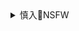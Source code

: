 <details><summary>慎入🔞NSFW</summary>

Not Safe For Work
![](https://upload.wikimedia.org/wikipedia/commons/thumb/d/d3/Biohazard_Symbol_Specification.png/210px-Biohazard_Symbol_Specification.png)

<details><summary><b>风险自理Use At Your Own Risk🈲</summary>

lamb
`EUGxSxbUYAA9FKH (886×1400)`<br>
![](https://pbs.twimg.com/media/EUGxSxbUYAA9FKH?format=jpg&name=orig)
`EUGxUVfUUAANR4w (959×1400)`<br>
![](https://pbs.twimg.com/media/EUGxUVfUUAANR4w?format=jpg&name=orig)

アルパカイーター
`EUDdh_pU8AgdWCT (707×1000)`<br>
![](https://pbs.twimg.com/media/EUDdh_pU8AgdWCT?format=jpg&name=orig)

ユキバスターZ
`EUAB8ODU8AEKJSI (1416×2006)`<br>
![](https://pbs.twimg.com/media/EUAB8ODU8AEKJSI?format=jpg&name=orig)

`EUAB8ODU0AAmuOE (1003×1417)`<br>
![](https://pbs.twimg.com/media/EUAB8ODU0AAmuOE?format=jpg&name=orig)

`EUAB8ODU4AAf5Gu (1029×1456)`<br>
![](https://pbs.twimg.com/media/EUAB8ODU4AAf5Gu?format=jpg&name=orig)

かゆみ止め@4月3日単行本発売！
`EUGnXO2UcAMmvcG (2035×2888)`<br>
![](https://pbs.twimg.com/media/EUGnXO2UcAMmvcG?format=jpg&name=orig)

`EUGneN5UUAIBUrm (2886×4096)`<br>
![](https://pbs.twimg.com/media/EUGneN5UUAIBUrm?format=jpg&name=orig)

`EUGngI3U8AAUlo2 (2886×4096)`<br>
![](https://pbs.twimg.com/media/EUGngI3U8AAUlo2?format=jpg&name=orig)

`EUGnjraU0AA-dWO (2886×4096)`<br>
![](https://pbs.twimg.com/media/EUGnjraU0AA-dWO?format=jpg&name=orig)

雪華(ゆきばな)
`EUGv8U-U4AA-Qgo (1200×849)`<br>
![](https://pbs.twimg.com/media/EUGv8U-U4AA-Qgo?format=jpg&name=orig)

Kenyu
`EUFfK0IUMAEdYwO (4096×2304)`<br>
![](https://pbs.twimg.com/media/EUFfK0IUMAEdYwO?format=jpg&name=orig)

枕densa
`EUDZTTfUwAA9Fyn (1050×1450)`<br>
![](https://pbs.twimg.com/media/EUDZTTfUwAA9Fyn?format=jpg&name=orig)

ky.@支援サイト近日更新予定！
`ETxD4pTU0AAvZu- (708×1000)`<br>
![](https://pbs.twimg.com/media/ETxD4pTU0AAvZu-?format=jpg&name=orig)

水龍敬@3日目(月)西あ-41ab
`ETe9fnxUcAARkfe (1144×800)`<br>
![](https://pbs.twimg.com/media/ETe9fnxUcAARkfe?format=jpg&name=orig)

ヤルク
`EUBdXH2UwAEYwFi (1170×1500)`<br>
![](https://pbs.twimg.com/media/EUBdXH2UwAEYwFi?format=jpg&name=orig)

### 南森（剣 吉人）
`ET-PCnzVAAA-gXJ (2550×3509)`<br>
![](https://pbs.twimg.com/media/ET-PCnzVAAA-gXJ?format=jpg&name=orig)

`EUDlCNOUwAo03VZ (3509×2550)`<br>
![](https://pbs.twimg.com/media/EUDlCNOUwAo03VZ?format=jpg&name=orig)

漆原ヤスヒロ
@Eiyttom
`1584802377 (1000×333)`<br>
![](https://pbs.twimg.com/profile_banners/1033635788452319232/1584802377)

`EUFbf7aU8AIt2zH (800×1147)`<br>
![](https://pbs.twimg.com/media/EUFbf7aU8AIt2zH?format=jpg&name=orig)

`EUFbgYRU8AAsMUo (600×720)`<br>
![](https://pbs.twimg.com/media/EUFbgYRU8AAsMUo?format=jpg&name=orig)

`EUFbgukUMAEB4l7 (900×900)`<br>
![](https://pbs.twimg.com/media/EUFbgukUMAEB4l7?format=jpg&name=orig)

D.Ward
`ERm3f2RUwAEh8mK (681×1290)`<br>
![](https://pbs.twimg.com/media/ERm3f2RUwAEh8mK?format=jpg&name=orig)

`ET3ixvzUUAA_fhE (846×1599)`<br>
![](https://pbs.twimg.com/media/ET3ixvzUUAA_fhE?format=jpg&name=orig)

`ET3ixv0UMAEDncS (846×1599)`<br>
![](https://pbs.twimg.com/media/ET3ixv0UMAEDncS?format=jpg&name=orig)

`ET9Bc2nU4AQNFiQ (794×1181)`<br>
![](https://pbs.twimg.com/media/ET9Bc2nU4AQNFiQ?format=jpg&name=orig)

`ET9Bc2nUYAENsuy (794×1181)`<br>
![](https://pbs.twimg.com/media/ET9Bc2nUYAENsuy?format=jpg&name=orig)

`ET9Bc2oUEAAPUFz (794×1181)`<br>
![](https://pbs.twimg.com/media/ET9Bc2oUEAAPUFz?format=jpg&name=orig)

サーヤ@裏垢系Vtuber
`EUFkgllUYAIh02i (1005×1334)`<br>
![](https://pbs.twimg.com/media/EUFkgllUYAIh02i?format=jpg&name=orig)

taka84
`EUCmyRPUcAAGcVr (1906×3000)`<br>
![](https://pbs.twimg.com/media/EUCmyRPUcAAGcVr?format=jpg&name=orig)

Roki@火曜南ム46a
`ETvwlvKU8AE5r29 (1107×1600)`<br>
![](https://pbs.twimg.com/media/ETvwlvKU8AE5r29?format=jpg&name=orig)

拡張の翁
`EUDFUeCUEAUC409 (4096×1830)`<br>
![](https://pbs.twimg.com/media/EUDFUeCUEAUC409?format=jpg&name=orig)

`ET-PkUKUUAAuzhn (854×556)`<br>
![](https://pbs.twimg.com/media/ET-PkUKUUAAuzhn?format=png&name=orig)

`ETVSAPKVAAAfbAM (748×968)`<br>
![](https://pbs.twimg.com/media/ETVSAPKVAAAfbAM?format=png&name=orig)

`ETzrTNhUMAA3nzT (1800×2572)`<br>
![](https://pbs.twimg.com/media/ETzrTNhUMAA3nzT?format=jpg&name=orig)

3月22日
草笔烂了，新笔到前没法画了

`ETj_RWEUMAIReDk (811×620)`<br>
![](https://pbs.twimg.com/media/ETj_RWEUMAIReDk?format=png&name=orig)

AYA (´・ω・｀)
`ETO2a8RU8AE1kZK (1080×1528)`<br>
![](https://pbs.twimg.com/media/ETO2a8RU8AE1kZK?format=jpg&name=orig)

`ETO2a8QUwAQQFgV (1528×1080)`<br>
![](https://pbs.twimg.com/media/ETO2a8QUwAQQFgV?format=jpg&name=orig)

`ETO2a8UU0AEgZuG (1527×1080)`<br>
![](https://pbs.twimg.com/media/ETO2a8UU0AEgZuG?format=jpg&name=orig)

YOYA
`EUByGusUMAEZBuJ (845×1200)`<br>
![](https://pbs.twimg.com/media/EUByGusUMAEZBuJ?format=jpg&name=orig)

旅人 - 나.그.네
`ESrFYq_UMAAoIKO (2720×4096)`<br>
![](https://pbs.twimg.com/media/ESrFYq_UMAAoIKO?format=jpg&name=orig)

`EUCTHprU4AAzrEE (2294×4096)`<br>
![](https://pbs.twimg.com/media/EUCTHprU4AAzrEE?format=jpg&name=orig)

アサ
`ESBAnt3UYAIVIK3 (1400×1200)`<br>
![](https://pbs.twimg.com/media/ESBAnt3UYAIVIK3?format=jpg&name=orig)

`ET4VXogU8AMk72O (1158×1526)`<br>
![](https://pbs.twimg.com/media/ET4VXogU8AMk72O?format=jpg&name=orig)

丼肉 Donburi Niku
`EPAZpmrUwAAoWay (2389×4096)`<br>
![](https://pbs.twimg.com/media/EPAZpmrUwAAoWay?format=jpg&name=orig)

`EPAZpmwUcAEp1xf (2389×4096)`<br>
![](https://pbs.twimg.com/media/EPAZpmwUcAEp1xf?format=jpg&name=orig)

`EQIPKhbXUAESKOL (2480×3507)`<br>
![](https://pbs.twimg.com/media/EQIPKhbXUAESKOL?format=jpg&name=orig)

🔞
@barchode
`ERfHfMwU8AAh4bl (2048×1324)`<br>
![](https://pbs.twimg.com/media/ERfHfMwU8AAh4bl?format=jpg&name=orig)

`EOzdIZxVAAAXRY9 (1271×1280)`<br>
![](https://pbs.twimg.com/media/EOzdIZxVAAAXRY9?format=jpg&name=orig)

`EOs9_sXUwAAouUb (1271×1280)`<br>
![](https://pbs.twimg.com/media/EOs9_sXUwAAouUb?format=jpg&name=orig)

`EOhCea8VAAABpkx (1083×1280)`<br>
![](https://pbs.twimg.com/media/EOhCea8VAAABpkx?format=jpg&name=orig)

黒巣ガタリ／新刊委託中
`ES5sHoEUUAA4mJk (2150×3035)`<br>
![](https://pbs.twimg.com/media/ES5sHoEUUAA4mJk?format=jpg&name=orig)

雨存
`EUC4ZiZUYAIVzKs (1018×775)`<br>
![](https://pbs.twimg.com/media/EUC4ZiZUYAIVzKs?format=jpg&name=orig)

木野晨弥（きのしんや）
`EUCJ1vVUUAAv-il (1012×807)`<br>
![](https://pbs.twimg.com/media/EUCJ1vVUUAAv-il?format=jpg&name=orig)

しょむ@C98月曜西ほ－28a
`EQYSXqiUYAAp3mF (1747×2480)`<br>
![](https://pbs.twimg.com/media/EQYSXqiUYAAp3mF?format=jpg&name=orig)

`EQYTV88UwAExfBs (1032×1457)`<br>
![](https://pbs.twimg.com/media/EQYTV88UwAExfBs?format=jpg&name=orig)

`EUGF2IgUMAAY1eE (1071×789)`<br>
![](https://pbs.twimg.com/media/EUGF2IgUMAAY1eE?format=jpg&name=orig)

はなさか
![](https://pbs.twimg.com/media/EUCD7htUYAAdYyQ?format=jpg&name=orig)

毛玉丸
![](https://pbs.twimg.com/media/EUFXXWDUwAAe4bJ?format=jpg&name=orig)

クレージュアクセル
![](https://pbs.twimg.com/media/ETyAClwU8AAdHI3?format=jpg&name=orig)

### 安藤裕行 ( ˘ω˘)　NO　Commission DM
![](https://pbs.twimg.com/media/EUBb_toUEAEFTwN?format=jpg&name=orig)

`EUBcBQQU8AA39qj (2411×2894)`<br>
![](https://pbs.twimg.com/media/EUBcBQQU8AA39qj?format=jpg&name=orig)

アシオミマサト
`EUBu6gGUMAMe-Ju (629×890)`<br>
![](https://pbs.twimg.com/media/EUBu6gGUMAMe-Ju?format=png&name=orig)

### N.O-茶々丸 元気が出ちゃう♡エッチなおばさん生原画即売会開催中
![](https://pbs.twimg.com/media/EUFmEB6UwAAaCBL?format=jpg&name=orig)

ネネコ
`EUCIywOVAAAnDnb (2731×4096)`<br>
![](https://pbs.twimg.com/media/EUCIywOVAAAnDnb?format=jpg&name=orig)

`EUCIywWUYAIeBh5 (2731×4096)`<br>
![](https://pbs.twimg.com/media/EUCIywWUYAIeBh5?format=jpg&name=orig)

</details>
</details>
